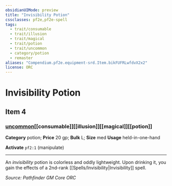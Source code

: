 ```yaml
---
obsidianUIMode: preview
title: "Invisibility Potion"
cssclasses: pf2e,pf2e-spell
tags:
  - trait/consumable
  - trait/illusion
  - trait/magical
  - trait/potion
  - trait/uncommon
  - category/potion
  - remaster
aliases: "Compendium.pf2e.equipment-srd.Item.bikFUFRLwfdvX2x2"
license: ORC
---
```

# Invisibility Potion
## Item 4
### [uncommon](uncommon "Uncommon Rarity Trait")[[consumable]][[illusion]][[magical]][[potion]]

**Category** potion; 
**Price** 20 gp; 
**Bulk** L; **Size** med
**Usage** held-in-one-hand

**Activate** `pf2:1` (manipulate)

* * *

An _invisibility_ potion is colorless and oddly lightweight. Upon drinking it, you gain the effects of a 2nd-rank [[Spells/Invisibility|Invisibility]] spell.

*Source: Pathfinder GM Core*
*ORC*